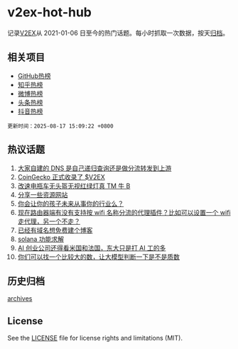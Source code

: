 # v2ex-hot-hub

 记录[V2EX](https://www.v2ex.com/)从 2021-01-06 日至今的热门话题。每小时抓取一次数据，按天[归档](archives)。
 
 ## 相关项目

- [GitHub热榜](https://github.com/snaildev/github-hot-hub)
- [知乎热榜](https://github.com/snaildev/zhihu-hot-hub)
- [微博热榜](https://github.com/snaildev/weibo-hot-hub)
- [头条热榜](https://github.com/snaildev/toutiao-hot-hub)
- [抖音热榜](https://github.com/snaildev/douyin-hot-hub)


 `更新时间：2025-08-17 15:09:22 +0800`

## 热议话题

1. [大家自建的 DNS 是自己递归查询还是做分流转发到上游](https://www.v2ex.com/t/1152862)
1. [CoinGecko 正式收录了 $V2EX](https://www.v2ex.com/t/1152856)
1. [改速电瓶车无头盔无视红绿灯真 TM 牛 B](https://www.v2ex.com/t/1152944)
1. [分享一些资源网站](https://www.v2ex.com/t/1152949)
1. [你会让你的孩子未来从事你的行业么？](https://www.v2ex.com/t/1152855)
1. [现在路由器端有没有支持按 wifi 名称分流的代理插件？比如可以设置一个 wifi 走代理，另一个不走？](https://www.v2ex.com/t/1152857)
1. [已经有域名想免费建个博客](https://www.v2ex.com/t/1152920)
1. [solana 功能求解](https://www.v2ex.com/t/1152901)
1. [AI 创业公司还得看米国和法国，东大只是打 AI 工的多](https://www.v2ex.com/t/1152951)
1. [你们可以找一个比较大的数，让大模型判断一下是不是质数](https://www.v2ex.com/t/1152888)

## 历史归档

[archives](archives)

## License

See the [LICENSE](LICENSE) file for license rights and limitations (MIT).
